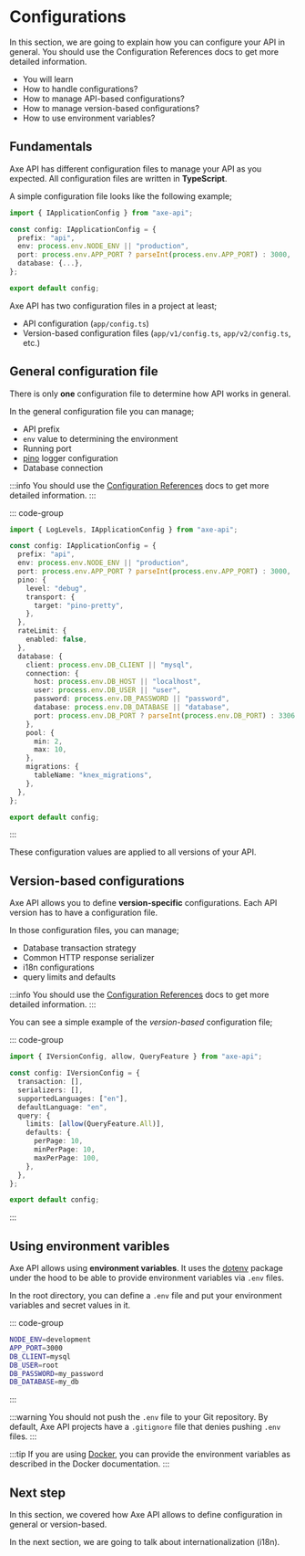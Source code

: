 # Configurations

<p class="description">
In this section, we are going to explain how you can configure your API in general. You should use the Configuration References docs to get more detailed information.
</p>

<ul class="intro">
  <li>You will learn</li>
  <li>How to handle configurations?</li>
  <li>How to manage API-based configurations?</li>
  <li>How to manage version-based configurations?</li>
  <li>How to use environment variables?</li>
</ul>

## Fundamentals

Axe API has different configuration files to manage your API as you expected. All configuration files are written in **TypeScript**.

A simple configuration file looks like the following example;

```ts
import { IApplicationConfig } from "axe-api";

const config: IApplicationConfig = {
  prefix: "api",
  env: process.env.NODE_ENV || "production",
  port: process.env.APP_PORT ? parseInt(process.env.APP_PORT) : 3000,
  database: {...},
};

export default config;
```

Axe API has two configuration files in a project at least;

- API configuration (`app/config.ts`)
- Version-based configuration files (`app/v1/config.ts`, `app/v2/config.ts`, etc.)

## General configuration file

There is only **one** configuration file to determine how API works in general.

In the general configuration file you can manage;

- API prefix
- `env` value to determining the environment
- Running port
- [pino](https://getpino.io) logger configuration
- Database connection

:::info
You should use the [Configuration References](/reference/api-configs) docs to get more detailed information.
:::

::: code-group

```ts [app/config.ts]
import { LogLevels, IApplicationConfig } from "axe-api";

const config: IApplicationConfig = {
  prefix: "api",
  env: process.env.NODE_ENV || "production",
  port: process.env.APP_PORT ? parseInt(process.env.APP_PORT) : 3000,
  pino: {
    level: "debug",
    transport: {
      target: "pino-pretty",
    },
  },
  rateLimit: {
    enabled: false,
  },
  database: {
    client: process.env.DB_CLIENT || "mysql",
    connection: {
      host: process.env.DB_HOST || "localhost",
      user: process.env.DB_USER || "user",
      password: process.env.DB_PASSWORD || "password",
      database: process.env.DB_DATABASE || "database",
      port: process.env.DB_PORT ? parseInt(process.env.DB_PORT) : 3306,
    },
    pool: {
      min: 2,
      max: 10,
    },
    migrations: {
      tableName: "knex_migrations",
    },
  },
};

export default config;
```

:::

These configuration values are applied to all versions of your API.

## Version-based configurations

Axe API allows you to define **version-specific** configurations. Each API version has to have a configuration file.

In those configuration files, you can manage;

- Database transaction strategy
- Common HTTP response serializer
- i18n configurations
- query limits and defaults

:::info
You should use the [Configuration References](/reference/api-configs) docs to get more detailed information.
:::

You can see a simple example of the _version-based_ configuration file;

::: code-group

```ts [app/v1/config.ts]
import { IVersionConfig, allow, QueryFeature } from "axe-api";

const config: IVersionConfig = {
  transaction: [],
  serializers: [],
  supportedLanguages: ["en"],
  defaultLanguage: "en",
  query: {
    limits: [allow(QueryFeature.All)],
    defaults: {
      perPage: 10,
      minPerPage: 10,
      maxPerPage: 100,
    },
  },
};

export default config;
```

:::

## Using environment varibles

Axe API allows using **environment variables**. It uses the [dotenv](https://www.npmjs.com/package/dotenv) package under the hood to be able to provide environment variables via `.env` files.

In the root directory, you can define a `.env` file and put your environment variables and secret values in it.

::: code-group

```bash [.env]
NODE_ENV=development
APP_PORT=3000
DB_CLIENT=mysql
DB_USER=root
DB_PASSWORD=my_password
DB_DATABASE=my_db
```

:::

:::warning
You should not push the `.env` file to your Git repository. By default, Axe API projects have a `.gitignore` file that denies pushing `.env` files.
:::

:::tip
If you are using [Docker](https://www.docker.com), you can provide the environment variables as described in the Docker documentation.
:::

## Next step

In this section, we covered how Axe API allows to define configuration in general or version-based.

In the next section, we are going to talk about internationalization (i18n).
